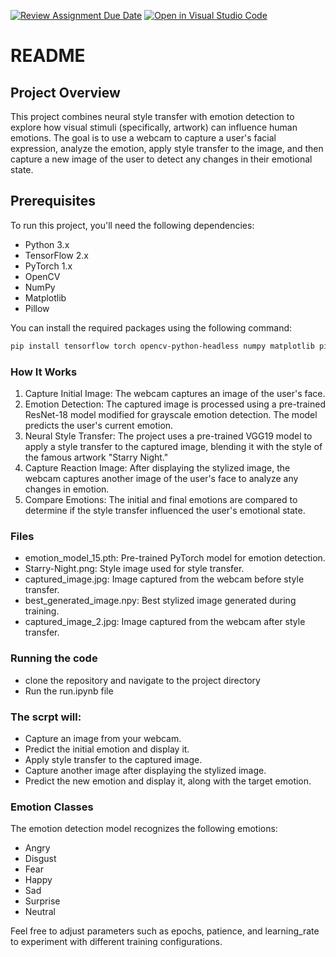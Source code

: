 [![Review Assignment Due Date](https://classroom.github.com/assets/deadline-readme-button-22041afd0340ce965d47ae6ef1cefeee28c7c493a6346c4f15d667ab976d596c.svg)](https://classroom.github.com/a/gMYYc2sg)
[![Open in Visual Studio Code](https://classroom.github.com/assets/open-in-vscode-2e0aaae1b6195c2367325f4f02e2d04e9abb55f0b24a779b69b11b9e10269abc.svg)](https://classroom.github.com/online_ide?assignment_repo_id=15377575&assignment_repo_type=AssignmentRepo)

# README

## Project Overview

This project combines neural style transfer with emotion detection to explore how visual stimuli (specifically, artwork) can influence human emotions. The goal is to use a webcam to capture a user's facial expression, analyze the emotion, apply style transfer to the image, and then capture a new image of the user to detect any changes in their emotional state.

## Prerequisites

To run this project, you'll need the following dependencies:

- Python 3.x
- TensorFlow 2.x
- PyTorch 1.x
- OpenCV
- NumPy
- Matplotlib
- Pillow

You can install the required packages using the following command:

```bash
pip install tensorflow torch opencv-python-headless numpy matplotlib pillow

```

### How It Works

1. Capture Initial Image: The webcam captures an image of the user's face.
2. Emotion Detection: The captured image is processed using a pre-trained ResNet-18 model modified for grayscale emotion detection. The model predicts the user's current emotion.
3. Neural Style Transfer: The project uses a pre-trained VGG19 model to apply a style transfer to the captured image, blending it with the style of the famous artwork "Starry Night."
4. Capture Reaction Image: After displaying the stylized image, the webcam captures another image of the user's face to analyze any changes in emotion.
5. Compare Emotions: The initial and final emotions are compared to determine if the style transfer influenced the user's emotional state.


### Files

- emotion_model_15.pth: Pre-trained PyTorch model for emotion detection.
- Starry-Night.png: Style image used for style transfer.
- captured_image.jpg: Image captured from the webcam before style transfer.
- best_generated_image.npy: Best stylized image generated during training.
- captured_image_2.jpg: Image captured from the webcam after style transfer.


### Running the code

- clone the repository and navigate to the project directory
- Run the run.ipynb file

### The scrpt will:

- Capture an image from your webcam.
- Predict the initial emotion and display it.
- Apply style transfer to the captured image.
- Capture another image after displaying the stylized image.
- Predict the new emotion and display it, along with the target emotion.

### Emotion Classes

The emotion detection model recognizes the following emotions:

- Angry
- Disgust
- Fear
- Happy
- Sad
- Surprise
- Neutral


Feel free to adjust parameters such as epochs, patience, and learning_rate to experiment with different training configurations.
